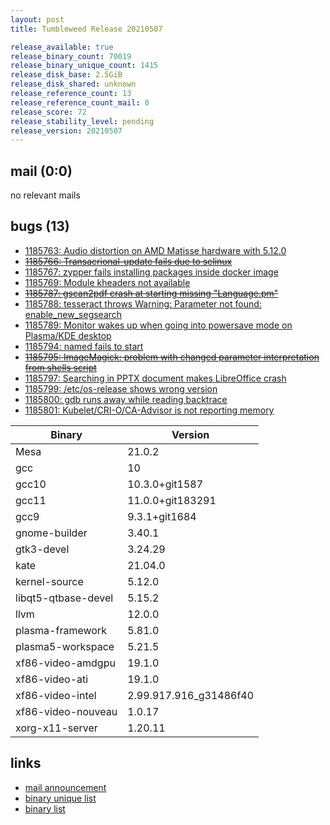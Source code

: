 ```yaml
---
layout: post
title: Tumbleweed Release 20210507

release_available: true
release_binary_count: 70019
release_binary_unique_count: 1415
release_disk_base: 2.5GiB
release_disk_shared: unknown
release_reference_count: 13
release_reference_count_mail: 0
release_score: 72
release_stability_level: pending
release_version: 20210507
---
```


## mail (0:0)

no relevant mails

## bugs (13)

<!--more-->

- [1185763: Audio distortion on AMD Matisse hardware with 5.12.0](https://bugzilla.opensuse.org/show_bug.cgi?id=1185763)
- ~~[1185766: Transacrional-update fails due to selinux](https://bugzilla.opensuse.org/show_bug.cgi?id=1185766)~~
- [1185767: zypper fails installing packages inside docker image](https://bugzilla.opensuse.org/show_bug.cgi?id=1185767)
- [1185769: Module kheaders not available](https://bugzilla.opensuse.org/show_bug.cgi?id=1185769)
- ~~[1185787: gscan2pdf crash at starting missing "Language.pm"](https://bugzilla.opensuse.org/show_bug.cgi?id=1185787)~~
- [1185788: tesseract throws Warning: Parameter not found: enable_new_segsearch](https://bugzilla.opensuse.org/show_bug.cgi?id=1185788)
- [1185789: Monitor wakes up when going into powersave mode on Plasma/KDE desktop](https://bugzilla.opensuse.org/show_bug.cgi?id=1185789)
- [1185794: named fails to start](https://bugzilla.opensuse.org/show_bug.cgi?id=1185794)
- ~~[1185795: ImageMagick: problem with changed parameter interpretation from shells script](https://bugzilla.opensuse.org/show_bug.cgi?id=1185795)~~
- [1185797: Searching in PPTX document makes LibreOffice crash](https://bugzilla.opensuse.org/show_bug.cgi?id=1185797)
- [1185799: /etc/os-release shows wrong version](https://bugzilla.opensuse.org/show_bug.cgi?id=1185799)
- [1185800: gdb runs away while reading backtrace](https://bugzilla.opensuse.org/show_bug.cgi?id=1185800)
- [1185801: Kubelet/CRI-O/CA-Advisor is not reporting memory](https://bugzilla.opensuse.org/show_bug.cgi?id=1185801)

Binary | Version
--- | ---
Mesa | 21.0.2
gcc | 10
gcc10 | 10.3.0+git1587
gcc11 | 11.0.0+git183291
gcc9 | 9.3.1+git1684
gnome-builder | 3.40.1
gtk3-devel | 3.24.29
kate | 21.04.0
kernel-source | 5.12.0
libqt5-qtbase-devel | 5.15.2
llvm | 12.0.0
plasma-framework | 5.81.0
plasma5-workspace | 5.21.5
xf86-video-amdgpu | 19.1.0
xf86-video-ati | 19.1.0
xf86-video-intel | 2.99.917.916_g31486f40
xf86-video-nouveau | 1.0.17
xorg-x11-server | 1.20.11

## links

- [mail announcement](https://github.com/boombatower/tumbleweed-review/issues/10)
- [binary unique list](http://download.opensuse.org/history/20210507/rpm.unique.list)
- [binary list](http://download.opensuse.org/history/20210507/rpm.list)
